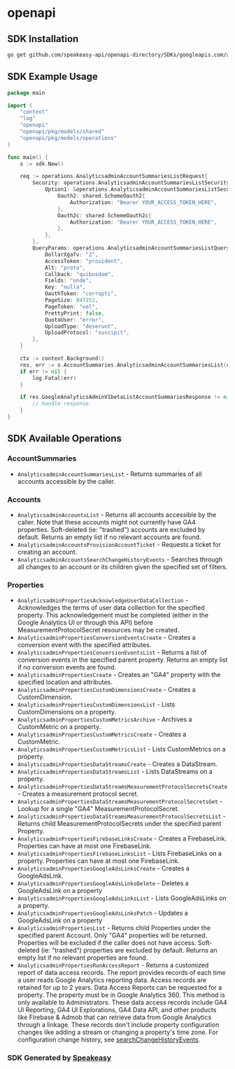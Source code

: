 # openapi

<!-- Start SDK Installation -->
## SDK Installation

```bash
go get github.com/speakeasy-api/openapi-directory/SDKs/googleapis.com/analyticsadmin/v1beta/go
```
<!-- End SDK Installation -->

## SDK Example Usage
<!-- Start SDK Example Usage -->
```go
package main

import (
    "context"
    "log"
    "openapi"
    "openapi/pkg/models/shared"
    "openapi/pkg/models/operations"
)

func main() {
    s := sdk.New()

    req := operations.AnalyticsadminAccountSummariesListRequest{
        Security: operations.AnalyticsadminAccountSummariesListSecurity{
            Option1: &operations.AnalyticsadminAccountSummariesListSecurityOption1{
                Oauth2: shared.SchemeOauth2{
                    Authorization: "Bearer YOUR_ACCESS_TOKEN_HERE",
                },
                Oauth2c: shared.SchemeOauth2c{
                    Authorization: "Bearer YOUR_ACCESS_TOKEN_HERE",
                },
            },
        },
        QueryParams: operations.AnalyticsadminAccountSummariesListQueryParams{
            DollarXgafv: "2",
            AccessToken: "provident",
            Alt: "proto",
            Callback: "quibusdam",
            Fields: "unde",
            Key: "nulla",
            OauthToken: "corrupti",
            PageSize: 847252,
            PageToken: "vel",
            PrettyPrint: false,
            QuotaUser: "error",
            UploadType: "deserunt",
            UploadProtocol: "suscipit",
        },
    }

    ctx := context.Background()
    res, err := s.AccountSummaries.AnalyticsadminAccountSummariesList(ctx, req)
    if err != nil {
        log.Fatal(err)
    }

    if res.GoogleAnalyticsAdminV1betaListAccountSummariesResponse != nil {
        // handle response
    }
}
```
<!-- End SDK Example Usage -->

<!-- Start SDK Available Operations -->
## SDK Available Operations


### AccountSummaries

* `AnalyticsadminAccountSummariesList` - Returns summaries of all accounts accessible by the caller.

### Accounts

* `AnalyticsadminAccountsList` - Returns all accounts accessible by the caller. Note that these accounts might not currently have GA4 properties. Soft-deleted (ie: "trashed") accounts are excluded by default. Returns an empty list if no relevant accounts are found.
* `AnalyticsadminAccountsProvisionAccountTicket` - Requests a ticket for creating an account.
* `AnalyticsadminAccountsSearchChangeHistoryEvents` - Searches through all changes to an account or its children given the specified set of filters.

### Properties

* `AnalyticsadminPropertiesAcknowledgeUserDataCollection` - Acknowledges the terms of user data collection for the specified property. This acknowledgement must be completed (either in the Google Analytics UI or through this API) before MeasurementProtocolSecret resources may be created.
* `AnalyticsadminPropertiesConversionEventsCreate` - Creates a conversion event with the specified attributes.
* `AnalyticsadminPropertiesConversionEventsList` - Returns a list of conversion events in the specified parent property. Returns an empty list if no conversion events are found.
* `AnalyticsadminPropertiesCreate` - Creates an "GA4" property with the specified location and attributes.
* `AnalyticsadminPropertiesCustomDimensionsCreate` - Creates a CustomDimension.
* `AnalyticsadminPropertiesCustomDimensionsList` - Lists CustomDimensions on a property.
* `AnalyticsadminPropertiesCustomMetricsArchive` - Archives a CustomMetric on a property.
* `AnalyticsadminPropertiesCustomMetricsCreate` - Creates a CustomMetric.
* `AnalyticsadminPropertiesCustomMetricsList` - Lists CustomMetrics on a property.
* `AnalyticsadminPropertiesDataStreamsCreate` - Creates a DataStream.
* `AnalyticsadminPropertiesDataStreamsList` - Lists DataStreams on a property.
* `AnalyticsadminPropertiesDataStreamsMeasurementProtocolSecretsCreate` - Creates a measurement protocol secret.
* `AnalyticsadminPropertiesDataStreamsMeasurementProtocolSecretsGet` - Lookup for a single "GA4" MeasurementProtocolSecret.
* `AnalyticsadminPropertiesDataStreamsMeasurementProtocolSecretsList` - Returns child MeasurementProtocolSecrets under the specified parent Property.
* `AnalyticsadminPropertiesFirebaseLinksCreate` - Creates a FirebaseLink. Properties can have at most one FirebaseLink.
* `AnalyticsadminPropertiesFirebaseLinksList` - Lists FirebaseLinks on a property. Properties can have at most one FirebaseLink.
* `AnalyticsadminPropertiesGoogleAdsLinksCreate` - Creates a GoogleAdsLink.
* `AnalyticsadminPropertiesGoogleAdsLinksDelete` - Deletes a GoogleAdsLink on a property
* `AnalyticsadminPropertiesGoogleAdsLinksList` - Lists GoogleAdsLinks on a property.
* `AnalyticsadminPropertiesGoogleAdsLinksPatch` - Updates a GoogleAdsLink on a property
* `AnalyticsadminPropertiesList` - Returns child Properties under the specified parent Account. Only "GA4" properties will be returned. Properties will be excluded if the caller does not have access. Soft-deleted (ie: "trashed") properties are excluded by default. Returns an empty list if no relevant properties are found.
* `AnalyticsadminPropertiesRunAccessReport` - Returns a customized report of data access records. The report provides records of each time a user reads Google Analytics reporting data. Access records are retained for up to 2 years. Data Access Reports can be requested for a property. The property must be in Google Analytics 360. This method is only available to Administrators. These data access records include GA4 UI Reporting, GA4 UI Explorations, GA4 Data API, and other products like Firebase & Admob that can retrieve data from Google Analytics through a linkage. These records don't include property configuration changes like adding a stream or changing a property's time zone. For configuration change history, see [searchChangeHistoryEvents](https://developers.google.com/analytics/devguides/config/admin/v1/rest/v1alpha/accounts/searchChangeHistoryEvents).
<!-- End SDK Available Operations -->

### SDK Generated by [Speakeasy](https://docs.speakeasyapi.dev/docs/using-speakeasy/client-sdks)
